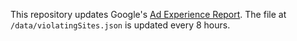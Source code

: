 This repository updates Google's [Ad Experience Report](https://developers.google.com/ad-experience-report/). The file
at `/data/violatingSites.json` is updated every 8 hours.